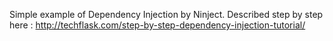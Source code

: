 Simple example of Dependency Injection by Ninject. Described step by step here : http://techflask.com/step-by-step-dependency-injection-tutorial/

